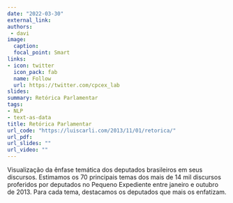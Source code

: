 ```yaml
---
date: "2022-03-30"
external_link:
authors: 
 - davi
image:
  caption: 
  focal_point: Smart
links:
- icon: twitter
  icon_pack: fab
  name: Follow
  url: https://twitter.com/cpcex_lab
slides:
summary: Retórica Parlamentar
tags:
- NLP
- text-as-data
title: Retórica Parlamentar
url_code: "https://luiscarli.com/2013/11/01/retorica/"
url_pdf: 
url_slides: ""
url_video: ""
---
```


Visualização da ênfase temática dos deputados brasileiros em seus discursos. Estimamos os 70 principais temas dos mais de 14 mil discursos proferidos por deputados no Pequeno Expediente entre janeiro e outubro de 2013. Para cada tema, destacamos os deputados que mais os enfatizam.